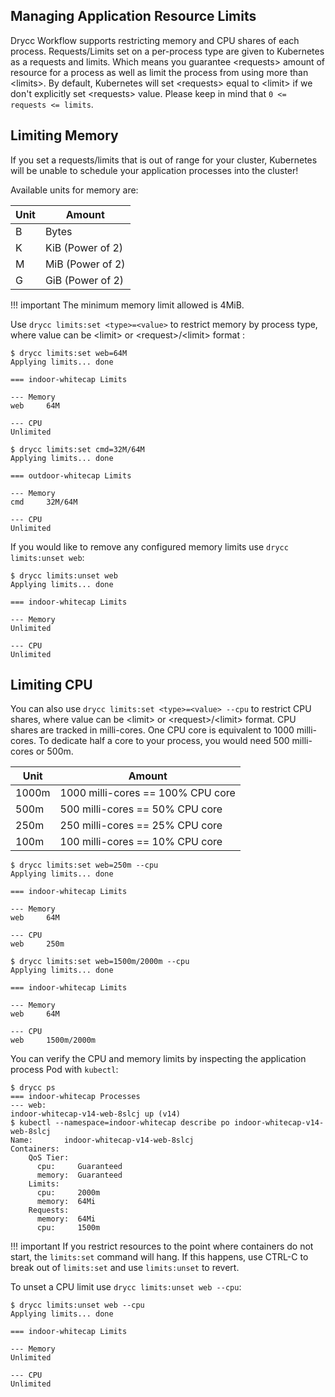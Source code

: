 ## Managing Application Resource Limits

Drycc Workflow supports restricting memory and CPU shares of each process. Requests/Limits set on a per-process type are given to
Kubernetes as a requests and limits. Which means you guarantee <requests\> amount of resource for a process as well as limit
the process from using more than <limits\>.
By default, Kubernetes will set <requests\> equal to <limit\> if we don't explicitly set <requests\> value. Please keep in mind that `0 <= requests <= limits`.

## Limiting Memory

If you set a requests/limits that is out of range for your cluster, Kubernetes will be unable to schedule your application
processes into the cluster!

Available units for memory are:

| Unit | Amount           |
| ---  | ---              |
| B    | Bytes            |
| K    | KiB (Power of 2) |
| M    | MiB (Power of 2) |
| G    | GiB (Power of 2) |

!!! important
    The minimum memory limit allowed is 4MiB.

Use `drycc limits:set <type>=<value>` to restrict memory by process type, where value can be <limit\> or <request\>/<limit\> format :

```
$ drycc limits:set web=64M
Applying limits... done

=== indoor-whitecap Limits

--- Memory
web     64M

--- CPU
Unlimited

$ drycc limits:set cmd=32M/64M
Applying limits... done

=== outdoor-whitecap Limits

--- Memory
cmd     32M/64M

--- CPU
Unlimited
```

If you would like to remove any configured memory limits use `drycc limits:unset web`:

```
$ drycc limits:unset web
Applying limits... done

=== indoor-whitecap Limits

--- Memory
Unlimited

--- CPU
Unlimited
```

## Limiting CPU

You can also use `drycc limits:set <type>=<value> --cpu` to restrict CPU shares,  where value can be <limit\> or
<request\>/<limit\> format. CPU shares are tracked in milli-cores. One CPU core is equivalent to 1000 milli-cores.
To dedicate half a core to your process, you would need 500 milli-cores or 500m.

| Unit  | Amount                            |
| ---   | ---                               |
| 1000m | 1000 milli-cores == 100% CPU core |
| 500m  | 500 milli-cores == 50% CPU core   |
| 250m  | 250 milli-cores == 25% CPU core   |
| 100m  | 100 milli-cores == 10% CPU core   |

```
$ drycc limits:set web=250m --cpu
Applying limits... done

=== indoor-whitecap Limits

--- Memory
web     64M

--- CPU
web     250m

$ drycc limits:set web=1500m/2000m --cpu
Applying limits... done

=== indoor-whitecap Limits

--- Memory
web     64M

--- CPU
web     1500m/2000m
```

You can verify the CPU and memory limits by inspecting the application process Pod with `kubectl`:

```
$ drycc ps
=== indoor-whitecap Processes
--- web:
indoor-whitecap-v14-web-8slcj up (v14)
$ kubectl --namespace=indoor-whitecap describe po indoor-whitecap-v14-web-8slcj
Name:       indoor-whitecap-v14-web-8slcj
Containers:
    QoS Tier:
      cpu:     Guaranteed
      memory:  Guaranteed
    Limits:
      cpu:     2000m
      memory:  64Mi
    Requests:
      memory:  64Mi
      cpu:     1500m
```

!!! important
    If you restrict resources to the point where containers do not start,
    the `limits:set` command will hang.  If this happens, use CTRL-C
    to break out of `limits:set` and use `limits:unset` to revert.

To unset a CPU limit use `drycc limits:unset web --cpu`:

```
$ drycc limits:unset web --cpu
Applying limits... done

=== indoor-whitecap Limits

--- Memory
Unlimited

--- CPU
Unlimited
```
